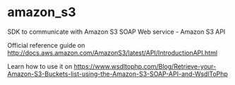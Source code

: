 amazon_s3
=========

SDK to communicate with Amazon S3 SOAP Web service - Amazon S3 API

Official reference guide on http://docs.aws.amazon.com/AmazonS3/latest/API/IntroductionAPI.html

Learn how to use it on https://www.wsdltophp.com/Blog/Retrieve-your-Amazon-S3-Buckets-list-using-the-Amazon-S3-SOAP-API-and-WsdlToPhp
